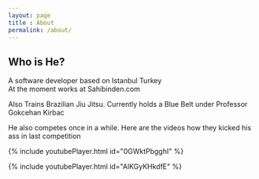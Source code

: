 ```yaml
---
layout: page
title : About
permalink: /about/
---
```


<h2>Who is He?</h2>
<p>A software developer based on Istanbul Turkey<br>
At the moment works at Sahibinden.com</p>

<p>Also Trains Brazilian Jiu Jitsu. Currently holds a Blue Belt under Professor Gokcehan Kirbac</p>

<p>He also competes once in a while. Here are the videos how they kicked his ass in last competition</p>

{% include youtubePlayer.html id="0GWktPbgghI" %}

{% include youtubePlayer.html id="AlKGyKHkdfE" %}